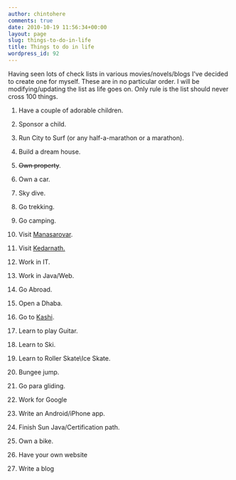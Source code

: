 ```yaml
---
author: chintohere
comments: true
date: 2010-10-19 11:56:34+00:00
layout: page
slug: things-to-do-in-life
title: Things to do in life
wordpress_id: 92
---
```


Having seen lots of check lists in various movies/novels/blogs I've decided to create one for myself. These are in no particular order. I will be modifying/updating the list as life goes on. Only rule is the list should never cross 100 things.



	
  1. Have a couple of adorable children.

	
  2. Sponsor a child.

	
  3. Run City to Surf (or any half-a-marathon or a marathon).

	
  4. Build a dream house.

	
  5. <del>Own property</del>.

	
  6. Own a car.

	
  7. Sky dive.

	
  8. Go trekking.

	
  9. Go camping.

	
  10. Visit [Manasarovar](http://en.wikipedia.org/wiki/Lake_Manasarovar).

	
  11. Visit [Kedarnath.](http://en.wikipedia.org/wiki/Kedarnath)

	
  12. Work in IT.

	
  13. Work in Java/Web.

	
  14. Go Abroad.

	
  15. Open a Dhaba.

	
  16. Go to [Kashi](http://en.wikipedia.org/wiki/Varanasi).

	
  17. Learn to play Guitar.

	
  18. Learn to Ski.

	
  19. Learn to Roller Skate\Ice Skate.

	
  20. Bungee jump.

	
  21. Go para gliding.

	
  22. Work for Google

	
  23. Write an Android/iPhone app.

	
  24. Finish Sun Java/Certification path.

	
  25. Own a bike.

	
  26. Have your own website

	
  27. Write a blog


